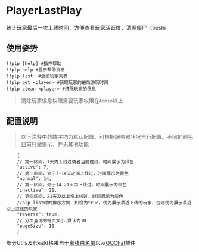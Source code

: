 # PlayerLastPlay
统计玩家最后一次上线时间，方便查看玩家活跃度，清理僵尸（bushi

## 使用姿势

```
!!plp [help] #插件帮助
!!plp help #显示帮助消息
!!plp list  #全部玩家列表
!!plp get <player> #获取玩家的最后游玩时间
!!plp clean <player> #清除玩家的信息
```
>清除玩家信息权限需要玩家权限在`Admin`以上

## 配置说明
> 以下注释中的数字均为默认配置，可根据服务器状况自行配置。不同的颜色目前只做提示，并无其他功能

```json5
    {
    // 第一区间，7天内上线过或者当前在线，时间展示为绿色
    "active": 7, 
    // 第二区间，介于7-14天之间上线过，时间展示为黄色
    "normal": 14,
    // 第三区间，介于14-21天内上线过，时间展示为红色
    "inactive": 21,
    // 第四区间，21天及以上没上线过，时间展示为灰色
    //plp list时的排序方向，如设为true，优先展示最近上线的玩家，否则优先展示最近没上过线的玩家
    "reverse": true,
    // 分页查询的每页大小,默认为10
    "pageSize": 10
    }

```

部分Utils及代码风格来自于[离线白名单](https://github.com/EMUnion/AdvancedWhitelistR)以及[QQChat](https://github.com/Aimerny/MCDReforgedPlugins/tree/master/qq_chat)插件
